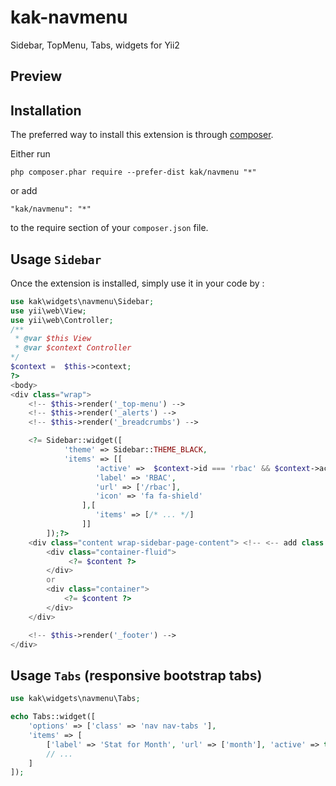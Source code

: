# kak-navmenu
Sidebar, TopMenu, Tabs, widgets for Yii2

Preview
-----------

Installation
------------
The preferred way to install this extension is through [composer](http://getcomposer.org/download/).

Either run

```
php composer.phar require --prefer-dist kak/navmenu "*"
```

or add

```
"kak/navmenu": "*"
```

to the require section of your `composer.json` file.

Usage `Sidebar`
-----
Once the extension is installed, simply use it in your code by  :
```php
use kak\widgets\navmenu\Sidebar;
use yii\web\View;
use yii\web\Controller;
/**
 * @var $this View 
 * @var $context Controller 
*/
$context =  $this->context;
?>
<body>
<div class="wrap">
    <!-- $this->render('_top-menu') -->
    <!-- $this->render('_alerts') -->
    <!-- $this->render('_breadcrumbs') -->

    <?= Sidebar::widget([
            'theme' => Sidebar::THEME_BLACK,
            'items' => [[
                   'active' =>  $context->id === 'rbac' && $context->action->id === 'index',
                   'label' => 'RBAC', 
                   'url' => ['/rbac'],
                   'icon' => 'fa fa-shield'
                ],[
                   'items' => [/* ... */] 
                ]]
        ]);?>
    <div class="content wrap-sidebar-page-content"> <!-- <-- add class "wrap-sidebar-page-content" -->
        <div class="container-fluid">
             <?= $content ?>
        </div>
        or 
        <div class="container">
            <?= $content ?>
        </div>
    </div> 

    <!-- $this->render('_footer') -->
</div>   
```

Usage `Tabs` (responsive bootstrap tabs)
-----

```php
use kak\widgets\navmenu\Tabs;

echo Tabs::widget([
    'options' => ['class' => 'nav nav-tabs '],
    'items' => [
        ['label' => 'Stat for Month', 'url' => ['month'], 'active' => true],
        // ...
    ]
]);
```

